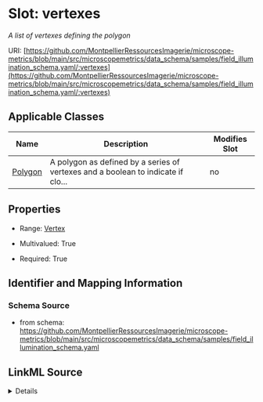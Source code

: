 # Slot: vertexes


_A list of vertexes defining the polygon_



URI: [https://github.com/MontpellierRessourcesImagerie/microscope-metrics/blob/main/src/microscopemetrics/data_schema/samples/field_illumination_schema.yaml/:vertexes](https://github.com/MontpellierRessourcesImagerie/microscope-metrics/blob/main/src/microscopemetrics/data_schema/samples/field_illumination_schema.yaml/:vertexes)



<!-- no inheritance hierarchy -->




## Applicable Classes

| Name | Description | Modifies Slot |
| --- | --- | --- |
[Polygon](Polygon.md) | A polygon as defined by a series of vertexes and a boolean to indicate if clo... |  no  |







## Properties

* Range: [Vertex](Vertex.md)

* Multivalued: True

* Required: True





## Identifier and Mapping Information







### Schema Source


* from schema: https://github.com/MontpellierRessourcesImagerie/microscope-metrics/blob/main/src/microscopemetrics/data_schema/samples/field_illumination_schema.yaml




## LinkML Source

<details>
```yaml
name: vertexes
description: A list of vertexes defining the polygon
from_schema: https://github.com/MontpellierRessourcesImagerie/microscope-metrics/blob/main/src/microscopemetrics/data_schema/samples/field_illumination_schema.yaml
rank: 1000
multivalued: true
alias: vertexes
owner: Polygon
domain_of:
- Polygon
range: Vertex
required: true
inlined: true
inlined_as_list: true

```
</details>